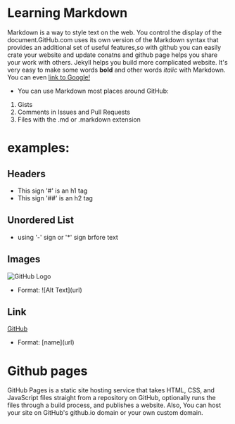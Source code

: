 # Learning Markdown
Markdown is a way to style text on the web. You control the display of the document.GitHub.com uses its own version of the Markdown syntax that provides an additional set of useful features,so with github you can easily crate your website and update conatns and github page helps you share your work with others. Jekyll helps you build more complicated website. 
It's very easy to make some words **bold** and other words *italic* with Markdown. You can even [link to Google!](http://google.com)

- You can use Markdown most places around GitHub:
1. Gists
1. Comments in Issues and Pull Requests
1. Files with the .md or .markdown extension
# examples:
## Headers
- This sign '#' is an h1 tag
- This sign '##' is an h2 tag
## Unordered List
 
* using '-' sign or '*' sign brfore text

## Images
![GitHub Logo](/images/logo.png)
* Format: \![Alt Text]\(url)
## Link
[GitHub](http://github.com)
* Format: \[name](url)

# Github pages
GitHub Pages is a static site hosting service that takes HTML, CSS, and JavaScript files straight from a repository on GitHub, optionally runs the files through a build process, and publishes a website. Also, You can host your site on GitHub's github.io domain or your own custom domain.
